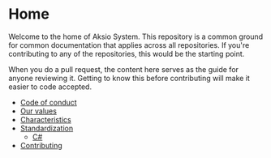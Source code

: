 # Home

Welcome to the home of Aksio System.
This repository is a common ground for common documentation that applies across all repositories.
If you're contributing to any of the repositories, this would be the starting point.

When you do a pull request, the content here serves as the guide for anyone reviewing it.
Getting to know this before contributing will make it easier to code accepted.

* [Code of conduct](./CODE_OF_CONDUCT.md)
* [Our values](./values.md)
* [Characteristics](./characteristics.md)
* [Standardization](./standardization.md)
  * [C#](csharp.md)
* [Contributing](./contributing.md)
